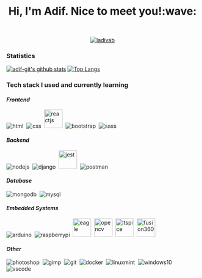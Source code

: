 <h1 align="center"> Hi, I'm Adif. Nice to meet you!:wave:</h1>
<br>
<p align="center">
  <a href="https://adif-git.github.io/profile-page" target="blank">
    <img src="https://img.shields.io/badge/-Website-333333?style=flat" alt="ladivab">
  </a>
</p>

### Statistics
[![adif-git's github stats](https://github-readme-stats.vercel.app/api?username=adif-git&theme=radical&show_icons=true)](https://github.com/anuraghazra/github-readme-stats)
[![Top Langs](https://github-readme-stats.vercel.app/api/top-langs/?username=adif-git&langs_count=10&layout=compact&theme=radical)](https://github.com/anuraghazra/github-readme-stats)

### Tech stack I used and currently learning
#### *Frontend*
<span>
  <img src="https://img.icons8.com/color/48/000000/html-5.png" alt="html"/>&nbsp
  <img src="https://img.icons8.com/color/48/000000/css3.png" alt="css"/>&nbsp
  <img src="https://img.icons8.com/plasticine/48/000000/react.png" width="auto" height="48" alt="reactjs"/>&nbsp
  <img src="https://img.icons8.com/color/48/000000/bootstrap.png" alt="bootstrap"/>&nbsp
  <img src="https://img.icons8.com/color/48/000000/sass.png" alt="sass"/>
</span>

#### *Backend*
<span>
  <img src="https://img.icons8.com/color/48/000000/nodejs.png" alt="nodejs"/>&nbsp
  <img src="https://img.icons8.com/color/48/000000/django.png" alt="django"/>&nbsp
  <img src="https://seeklogo.com/images/J/jest-logo-F9901EBBF7-seeklogo.com.png" width="auto" height="48" alt="jest"/>&nbsp
  <img src="https://img.icons8.com/wired/48/000000/postman-api.png" alt="postman"/>
</span>

#### *Database*
<span>
  <img src="https://img.icons8.com/color/48/000000/mongodb.png" alt="mongodb"/>&nbsp
  <img src="https://img.icons8.com/ios/48/000000/mysql-logo.png" alt="mysql"/>
</span>

#### *Embedded Systems*
<span>
  <img src="https://img.icons8.com/color/48/000000/arduino.png" alt="arduino"/>&nbsp
  <img src="https://img.icons8.com/color/48/000000/raspberry-pi.png" alt="raspberrypi"/>&nbsp
  <img src="https://images.g2crowd.com/uploads/product/image/large_detail/large_detail_977c0721699223be28566021a78599e9/autodesk-eagle.png" width="auto" height="48" alt="eagle"/>&nbsp
  <img src="https://upload.wikimedia.org/wikipedia/commons/thumb/3/32/OpenCV_Logo_with_text_svg_version.svg/1200px-OpenCV_Logo_with_text_svg_version.svg.png" alt="opencv" width="auto" height="48"/>&nbsp
  <img src="https://bdars.org.au/wp-content/uploads/2018/06/LTSpice-logo.png" alt="ltspice" width="auto" height="48"/>&nbsp
  <img src="https://www.pngitem.com/pimgs/m/437-4375158_autodesk-fusion-360-logo-nt-fusion-360-logo.png" alt="fusion360" width="auto" height="48"/>
</span>

#### *Other*
<span>
  <img src="https://img.icons8.com/color/48/000000/adobe-photoshop.png" alt="photoshop"/>&nbsp
  <img src="https://img.icons8.com/fluent/48/000000/gimp.png" alt="gimp"/>&nbsp
  <img src="https://img.icons8.com/color/48/000000/git.png" alt="git"/>&nbsp
  <img src="https://img.icons8.com/color/48/000000/docker.png" alt="docker"/>&nbsp
  <img src="https://img.icons8.com/color/48/000000/linux-mint.png" alt="linuxmint"/>&nbsp
  <img src="https://img.icons8.com/color/48/000000/windows-10.png" alt="windows10"/>&nbsp
  <img src="https://img.icons8.com/fluent/48/000000/visual-studio-code-2019.png" alt="vscode"/>
</span>

